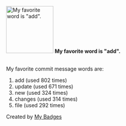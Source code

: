 <img src="https://my-badges.github.io/my-badges/favorite-word.png" alt="My favorite word is &quot;add&quot;." title="My favorite word is &quot;add&quot;." width="128">
<strong>My favorite word is &quot;add&quot;.</strong>
<br><br>

My favorite commit message words are:

1. add (used 802 times)
2. update (used 671 times)
3. new (used 324 times)
4. changes (used 314 times)
5. file (used 292 times)


Created by <a href="https://github.com/my-badges/my-badges">My Badges</a>